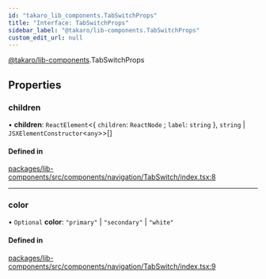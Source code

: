 ```yaml
---
id: "takaro_lib_components.TabSwitchProps"
title: "Interface: TabSwitchProps"
sidebar_label: "@takaro/lib-components.TabSwitchProps"
custom_edit_url: null
---
```


[@takaro/lib-components](../modules/takaro_lib_components.md).TabSwitchProps

## Properties

### children

• **children**: `ReactElement`<{ `children`: `ReactNode` ; `label`: `string`  }, `string` \| `JSXElementConstructor`<`any`\>\>[]

#### Defined in

[packages/lib-components/src/components/navigation/TabSwitch/index.tsx:8](https://github.com/niekcandaele/Takaro/blob/91fb19b/packages/lib-components/src/components/navigation/TabSwitch/index.tsx#L8)

___

### color

• `Optional` **color**: ``"primary"`` \| ``"secondary"`` \| ``"white"``

#### Defined in

[packages/lib-components/src/components/navigation/TabSwitch/index.tsx:9](https://github.com/niekcandaele/Takaro/blob/91fb19b/packages/lib-components/src/components/navigation/TabSwitch/index.tsx#L9)
